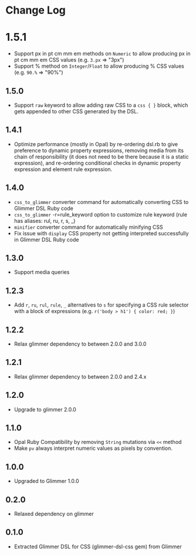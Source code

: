 # Change Log

# 1.5.1

- Support px in pt cm mm em methods on `Numeric` to allow producing px in pt cm mm em CSS values (e.g. `3.px` => "3px")
- Support % method on `Integer`/`Float` to allow producing % CSS values (e.g. `90.%` => "90%")

## 1.5.0

- Support `raw` keyword to allow adding raw CSS to a `css { }` block, which gets appended to other CSS generated by the DSL.

## 1.4.1

- Optimize performance (mostly in Opal) by re-ordering dsl.rb to give preference to dynamic property expressions, removing media from its chain of responsibility (it does not need to be there because it is a static expression), and re-ordering conditional checks in dynamic property expression and element rule expression.

## 1.4.0

- `css_to_glimmer` converter command for automatically converting CSS to Glimmer DSL Ruby code
- `css_to_glimmer` -r=rule_keyword option to customize rule keyword (rule has aliases: rul, ru, r, s, _)
- `minifier` converter command for automatically minifying CSS
- Fix issue with `display` CSS property not getting interpreted successfully in Glimmer DSL Ruby code

## 1.3.0

- Support media queries

## 1.2.3

- Add `r`, `ru`, `rul`, `rule`, `_` alternatives to `s` for specifying a CSS rule selector with a block of expressions (e.g. `r('body > h1') { color: red; }`)

## 1.2.2

- Relax glimmer dependency to between 2.0.0 and 3.0.0

## 1.2.1

- Relax glimmer dependency to between 2.0.0 and 2.4.x

## 1.2.0

- Upgrade to glimmer 2.0.0

## 1.1.0

- Opal Ruby Compatibility by removing `String` mutations via `<<` method
- Make `pv` always interpret numeric values as pixels by convention.

## 1.0.0

- Upgraded to Glimmer 1.0.0

## 0.2.0

- Relaxed dependency on glimmer

## 0.1.0

- Extracted Glimmer DSL for CSS (glimmer-dsl-css gem) from Glimmer

